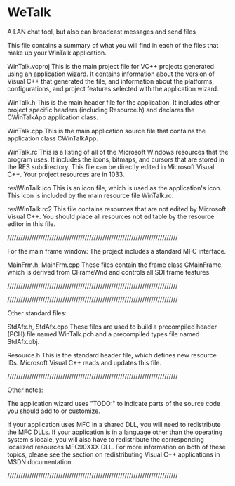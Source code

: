 # WeTalk
A LAN chat tool, but also can broadcast messages and send files

This file contains a summary of what you will find in each of the files that
make up your WinTalk application.

WinTalk.vcproj
    This is the main project file for VC++ projects generated using an application wizard.
    It contains information about the version of Visual C++ that generated the file, and
    information about the platforms, configurations, and project features selected with the
    application wizard.

WinTalk.h
    This is the main header file for the application.  It includes other
    project specific headers (including Resource.h) and declares the
    CWinTalkApp application class.

WinTalk.cpp
    This is the main application source file that contains the application
    class CWinTalkApp.

WinTalk.rc
    This is a listing of all of the Microsoft Windows resources that the
    program uses.  It includes the icons, bitmaps, and cursors that are stored
    in the RES subdirectory.  This file can be directly edited in Microsoft
    Visual C++. Your project resources are in 1033.

res\WinTalk.ico
    This is an icon file, which is used as the application's icon.  This
    icon is included by the main resource file WinTalk.rc.

res\WinTalk.rc2
    This file contains resources that are not edited by Microsoft
    Visual C++. You should place all resources not editable by
    the resource editor in this file.

/////////////////////////////////////////////////////////////////////////////

For the main frame window:
    The project includes a standard MFC interface.

MainFrm.h, MainFrm.cpp
    These files contain the frame class CMainFrame, which is derived from
    CFrameWnd and controls all SDI frame features.

/////////////////////////////////////////////////////////////////////////////




/////////////////////////////////////////////////////////////////////////////

Other standard files:

StdAfx.h, StdAfx.cpp
    These files are used to build a precompiled header (PCH) file
    named WinTalk.pch and a precompiled types file named StdAfx.obj.

Resource.h
    This is the standard header file, which defines new resource IDs.
    Microsoft Visual C++ reads and updates this file.

/////////////////////////////////////////////////////////////////////////////

Other notes:

The application wizard uses "TODO:" to indicate parts of the source code you
should add to or customize.

If your application uses MFC in a shared DLL, you will need
to redistribute the MFC DLLs. If your application is in a language
other than the operating system's locale, you will also have to
redistribute the corresponding localized resources MFC90XXX.DLL.
For more information on both of these topics, please see the section on
redistributing Visual C++ applications in MSDN documentation.

/////////////////////////////////////////////////////////////////////////////
